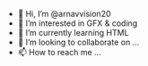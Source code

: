 - 👋 Hi, I’m @arnavvision20
- 👀 I’m interested in GFX & coding
- 🌱 I’m currently learning HTML
- 💞️ I’m looking to collaborate on ...
- 📫 How to reach me ...

<!---
arnavvision20/arnavvision20 is a ✨ special ✨ repository because its `README.md` (this file) appears on your GitHub profile.
You can click the Preview link to take a look at your changes.
--->
